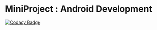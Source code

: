 # MiniProject : Android Development


[![Codacy Badge](https://api.codacy.com/project/badge/Grade/0b592dfbe678469ab27c645fc6bb5428)](https://app.codacy.com/gh/99002456/Android_Development_Project?utm_source=github.com&utm_medium=referral&utm_content=99002456/Android_Development_Project&utm_campaign=Badge_Grade)






